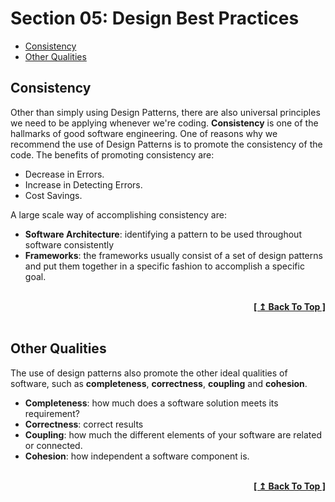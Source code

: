 # Section 05: Design Best Practices

- [Consistency](#consistency)
- [Other Qualities](#other-qualities)

## Consistency

Other than simply using Design Patterns, there are also universal principles we need to be applying whenever we're coding. **Consistency** is one of the hallmarks of good software engineering. One of reasons why we recommend the use of Design Patterns is to promote the consistency of the code. The benefits of promoting consistency are:

- Decrease in Errors.
- Increase in Detecting Errors.
- Cost Savings.

A large scale way of accomplishing consistency are:

- **Software Architecture**: identifying a pattern to be used throughout software consistently
- **Frameworks**: the frameworks usually consist of a set of design patterns and put them together in a specific fashion to accomplish a specific goal.

<br/>
<div align="right">
  <b><a href="#section-05-design-best-practices">[ ↥ Back To Top ]</a></b>
</div>
<br/>

## Other Qualities

The use of design patterns also promote the other ideal qualities of software, such as **completeness**, **correctness**, **coupling** and **cohesion**.

- **Completeness**: how much does a software solution meets its requirement?
- **Correctness**: correct results
- **Coupling**: how much the different elements of your software are related or connected.
- **Cohesion**: how independent a software component is.

<br/>
<div align="right">
  <b><a href="#section-05-design-best-practices">[ ↥ Back To Top ]</a></b>
</div>
<br/>